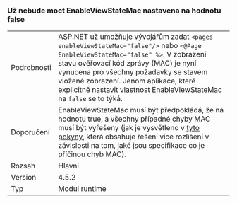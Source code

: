 ### <a name="no-longer-able-to-set-enableviewstatemac-to-false"></a>Už nebude moct EnableViewStateMac nastavena na hodnotu false

|   |   |
|---|---|
|Podrobnosti|ASP.NET už umožňuje vývojářům zadat <code>&lt;pages enableViewStateMac=&quot;false&quot;/&gt;</code> nebo <code>&lt;@Page EnableViewStateMac=&quot;false&quot; %&gt;</code>. V zobrazení stavu ověřovací kód zprávy (MAC) je nyní vynucena pro všechny požadavky se stavem vložené zobrazení. Jenom aplikace, které explicitně nastavit vlastnost EnableViewStateMac na <code>false</code> se to týká.|
|Doporučení|EnableViewStateMac musí být předpokládá, že na hodnotu true, a všechny případné chyby MAC musí být vyřešeny (jak je vysvětleno v [tyto pokyny](https://support.microsoft.com/kb/2915218), která obsahuje řešení více rozlišení v závislosti na tom, jaké jsou specifikace co je příčinou chyb MAC).|
|Rozsah|Hlavní|
|Version|4.5.2|
|Typ|Modul runtime|

